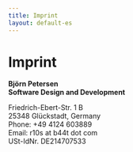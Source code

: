 ```yaml
---
title: Imprint
layout: default-es
---
```


# Imprint

<!-- Do not change, all information are requried by law in Germany... -->

**Björn Petersen**  
**Software Design and Development**

Friedrich-Ebert-Str. 1 B  
25348 Glückstadt, Germany  
Phone: +49 4124 603889  
Email: r10s at b44t dot com  
USt-IdNr. DE214707533
